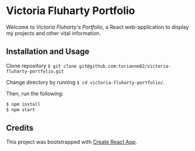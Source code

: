 # Victoria Fluharty Portfolio
Welcome to *Victoria Fluharty's Portfolio*, a React web-application to display my projects and other vital information.

## Installation and Usage
Clone repository `$ git clone git@github.com:torianne02/victoria-fluharty-portfolio.git`

Change directory by running `$ cd victoria-fluharty-portfolio/`.

Then, run the following:
``` javascript
$ npm install
$ npm start
```

## Credits
This project was bootstrapped with [Create React App](https://github.com/facebook/create-react-app).
